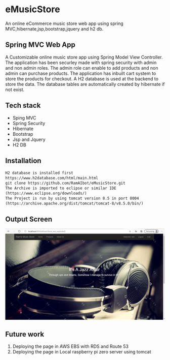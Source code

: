 # eMusicStore
An online eCommerce music store web app using spring MVC,hibernate,jsp,bootstrap,jquery and h2 db.

<H2>Spring MVC Web App</h2>
<p>  A Customizable online music store app using Spring Model View Controller. The application has been securley made with spring security with admin and non admin roles. The admin role can enable to add products and 
  non admin can purchase products. The application has inbuilt cart system to store the products for checkout. A H2 database is used at the backend to store the data. The database tables are 
  automatically created by hibernate if not exist.
 </p>
 
 <h2> Tech stack </h2>
 <UL>
 <Li> Sping MVC </li>
 <li> Spring Security </li>
 <li> Hibernate </li>
 <li> Bootstrap </li>
 <li> Jsp and Jquery </li>
 <li> H2 DB </li>
 </UL>
 
 <h2> Installation </h2>
 
  ```
  H2 database is installed first https://www.h2database.com/html/main.html
  git clone https://github.com/RamAIbot/eMusicStore.git
  The Archive is imported to eclipse or similar IDE (https://www.eclipse.org/downloads/)
  The Project is run by using tomcat version 8.5 in port 8004 (https://archive.apache.org/dist/tomcat/tomcat-8/v8.5.0/bin/)
  ```
  
  <h2> Output Screen </h2>
  <img src="web.JPG" alt="Web Page Image"/>
  
  <h2> Future work </h2>
  <OL>
  <LI> Deploying the page in AWS EBS with RDS and Route 53 </LI>
  <LI> Deploying the page in Local raspberry pi zero server using tomcat </LI>
  </OL>
